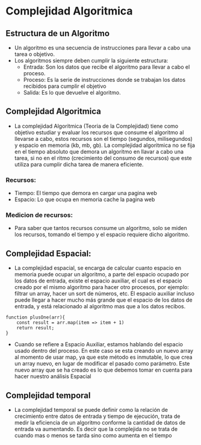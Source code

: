 # Complejidad Algoritmica

## Estructura de un Algoritmo
- Un algoritmo es una secuencia de instrucciones para llevar a cabo una tarea o objetivo.
- Los algoritmos siempre deben cumplir la siguiente estructura: 
    * Entrada: Son los datos que recibe el algoritmo para llevar a cabo el proceso.
    * Proceso: Es la serie de instrucciones donde se trabajan los datos recibidos para cumplir el objetivo
    * Salida: Es lo que devuelve el algoritmo.

## Complejidad Algoritmica
- La complejidad Algoritmica (Teoria de la Complejidad) tiene como objetivo estudiar y evaluar los recursos que consume el algoritmo al llevarse a cabo, estos recursos son el tiempo (segundos, milisegundos) y espacio en memoria (kb, mb, gb). La complejidad algoritmica no se fija en el tiempo absoluto que demora un algoritmo en llavar a cabo una tarea, si no en el ritmo (crecimiento del consumo de recursos) que este utiliza para cumplir dicha tarea de manera eficiente.

### Recursos:
- Tiempo: El tiempo que demora en cargar una pagina web
- Espacio: Lo que ocupa en memoria cache la pagina web

### Medicion de recursos:
- Para saber que tantos recursos consume un algoritmo, solo se miden los recursos, tomando el tiempo y el espacio requiere dicho algoritmo.

## Complejidad Espacial:
- La complejidad espacial, se encarga de calcular cuanto espacio en memoria puede ocupar un algoritmo, a parte del espacio ocupado por los datos de entrada, existe el espacio auxiliar, el cual es el espacio creado por el mismo algoritmo para hacer otro procesos, por ejemplo: filtrar un array, hacer un sort de números, etc. El espacio auxiliar incluso puede llegar a hacer mucho más grande que el espacio de los datos de entrada, y está relacionado al algoritmo mas que a los datos recibos.

```
function plusOne(arr){
    const result = arr.map(item => item + 1)
    return result;
}

```
- Cuando se refiere a Espacio Auxiliar, estamos hablando del espacio usado dentro del proceso. En este caso se esta creando un nuevo array al momento de usar map, ya que este método es inmutable, lo que crea un array nuevo, en lugar de modificar el pasado como parámetro. Este nuevo array que se ha creado es lo que debemos tomar en cuenta para hacer nuestro análisis Espacial

## Complejidad temporal
- La complejidad temporal se puede definir como la relación de crecimiento entre datos de entrada y tiempo de ejecución, trata de medir la eficiencia de un algoritmo conforme la cantidad de datos de entrada va aumentando. Es decir que la complejida no se trata de cuando mas o menos se tarda sino como aumenta en el tiempo